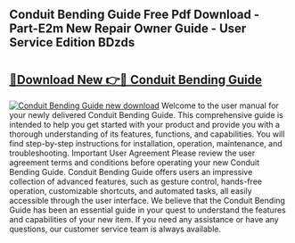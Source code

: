 ## Conduit Bending Guide Free Pdf Download - Part-E2m New Repair Owner Guide - User Service Edition BDzds

# <h2><a href="http://bc70024.oget.top/?id=Conduit+Bending+Guide">🔗Download New 👉🔴 Conduit Bending Guide</a></h2>

[![Conduit Bending Guide new download](https://i.imgur.com/5g1atiW.png)](http://bc70024.oget.top/?id=Conduit+Bending+Guide)
Welcome to the user manual for your newly delivered Conduit Bending Guide. This comprehensive guide is intended to help you get started with your product and provide you with a thorough understanding of its features, functions, and capabilities. You will find step-by-step instructions for installation, operation, maintenance, and troubleshooting. Important User Agreement Please review the user agreement terms and conditions before operating your new Conduit Bending Guide. Conduit Bending Guide offers users an impressive collection of advanced features, such as gesture control, hands-free operation, customizable shortcuts, and automated tasks, all easily accessible through the user interface. We believe that the Conduit Bending Guide has been an essential guide in your quest to understand the features and capabilities of your new item. If you need any assistance or have any questions, our customer service team is always available.
